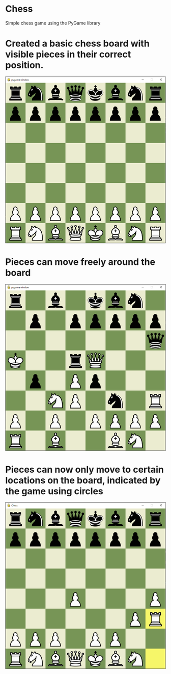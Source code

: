 # Chess
Simple chess game using the PyGame library

# Created a basic chess board with visible pieces in their correct position.
![img.png](progress_images/img.png)
# Pieces can move freely around the board
![img_1.png](progress_images/img_1.png)
# Pieces can now only move to certain locations on the board, indicated by the game using circles
![img.png](progress_images/img_2.png)